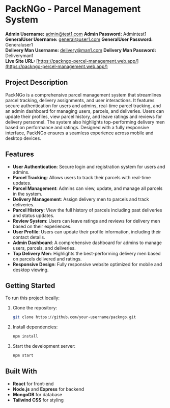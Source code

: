 # PackNGo - Parcel Management System

**Admin Username:** admin@test1.com 
**Admin Password:** Admintest1  
**GeneralUser Username:** general@user1.com 
**GeneralUser Password:** Generaluser1  
**Delivery Man Username:** delivery@man1.com 
**Delivery Man Password:** Deliveryman1  
**Live Site URL:** [https://packngo-percel-management.web.app/](https://packngo-percel-management.web.app/)

## Project Description
PackNGo is a comprehensive parcel management system that streamlines parcel tracking, delivery assignments, and user interactions. It features secure authentication for users and admins, real-time parcel tracking, and an admin dashboard for managing users, parcels, and deliveries. Users can update their profiles, view parcel history, and leave ratings and reviews for delivery personnel. The system also highlights top-performing delivery men based on performance and ratings. Designed with a fully responsive interface, PackNGo ensures a seamless experience across mobile and desktop devices.

## Features

- **User Authentication**: Secure login and registration system for users and admins.
- **Parcel Tracking**: Allows users to track their parcels with real-time updates.
- **Parcel Management**: Admins can view, update, and manage all parcels in the system.
- **Delivery Management**: Assign delivery men to parcels and track deliveries.
- **Parcel History**: View the full history of parcels including past deliveries and status updates.
- **Review System**: Users can leave ratings and reviews for delivery men based on their experiences.
- **User Profile**: Users can update their profile information, including their contact details.
- **Admin Dashboard**: A comprehensive dashboard for admins to manage users, parcels, and deliveries.
- **Top Delivery Men**: Highlights the best-performing delivery men based on parcels delivered and ratings.
- **Responsive Design**: Fully responsive website optimized for mobile and desktop viewing.

## Getting Started

To run this project locally:

1. Clone the repository:
    ```bash
    git clone https://github.com/your-username/packngo.git
    ```
2. Install dependencies:
    ```bash
    npm install
    ```
3. Start the development server:
    ```bash
    npm start
    ```

## Built With

- **React** for front-end
- **Node.js** and **Express** for backend
- **MongoDB** for database
- **Tailwind CSS** for styling

